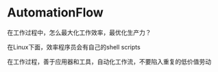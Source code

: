 # AutomationFlow



在工作过程中，怎么最大化工作效率，最优化生产力？

在Linux下面，效率程序员会有自己的shell scripts

在工作过程，善于应用器和工具，自动化工作流，不要陷入重复的低价值劳动